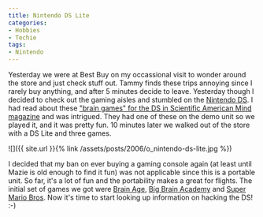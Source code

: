 ```yaml
---
title: Nintendo DS Lite
categories:
- Hobbies
- Techie
tags:
- Nintendo
---
```


Yesterday we were at Best Buy on my occassional visit to wonder around the store and just check stuff out. Tammy finds these trips annoying since I rarely buy anything, and after 5 minutes decide to leave. Yesterday though I decided to check out the gaming aisles and stumbled on the [Nintendo DS](http://www.nintendo.com/overviewds). I had read about these ["brain games" for the DS in Scientific American Mind magazine](http://www.sciam.com/article.cfm?articleID=00016C9D-2761-1477-9D3383414B7F0000&sc=I100478) and was intrigued. They had one of these on the demo unit so we played it, and it was pretty fun. 10 minutes later we walked out of the store with a DS Lite and three games.


![]({{ site.url }}{% link /assets/posts/2006/o_nintendo-ds-lite.jpg %})

I decided that my ban on ever buying a gaming console again (at least until Mazie is old enough to find it fun) was not applicable since this is a portable unit. So far, it's a lot of fun and the portability makes a great for flights. The initial set of games we got were [Brain Age](http://www.brainage.com/launch/index.jsp), [Big Brain Academy](http://www.bigbrainacademy.com/) and [Super Mario Bros](http://mario.nintendo.com/). Now it's time to start looking up information on hacking the DS! :-)
